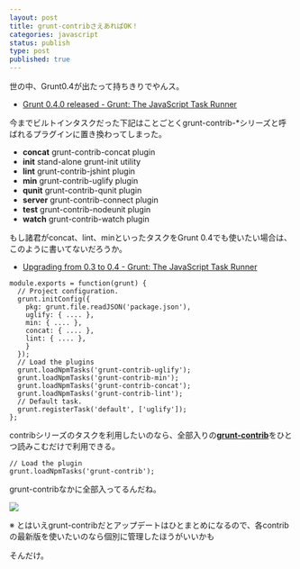 ```yaml
---
layout: post
title: grunt-contribさえあればOK！
categories: javascript
status: publish
type: post
published: true
---
```

世の中、Grunt0.4が出たって持ちきりでやんス。

+ [Grunt 0.4.0 released - Grunt: The JavaScript Task Runner](http://gruntjs.com/blog/2013-02-18-grunt-0.4.0-released)

今までビルトインタスクだった下記はことごとくgrunt-contrib-*シリーズと呼ばれるプラグインに置き換わってしまった。

+ __concat__  grunt-contrib-concat plugin
+ __init__  stand-alone grunt-init utility
+ __lint__  grunt-contrib-jshint plugin
+ __min__  grunt-contrib-uglify plugin
+ __qunit__  grunt-contrib-qunit plugin
+ __server__  grunt-contrib-connect plugin
+ __test__  grunt-contrib-nodeunit plugin
+ __watch__  grunt-contrib-watch plugin

もし諸君がconcat、lint、minといったタスクをGrunt 0.4でも使いたい場合は、このように書いてないだろうか。

+ [Upgrading from 0.3 to 0.4 - Grunt: The JavaScript Task Runner](http://gruntjs.com/upgrading-from-0.3-to-0.4)


```
module.exports = function(grunt) {
  // Project configuration.
  grunt.initConfig({
    pkg: grunt.file.readJSON('package.json'),
    uglify: { .... },
    min: { .... },
    concat: { .... },
    lint: { .... },
    }
  });
  // Load the plugins
  grunt.loadNpmTasks('grunt-contrib-uglify');
  grunt.loadNpmTasks('grunt-contrib-min');
  grunt.loadNpmTasks('grunt-contrib-concat');
  grunt.loadNpmTasks('grunt-contrib-lint');
  // Default task.
  grunt.registerTask('default', ['uglify']);
};
```

contribシリーズのタスクを利用したいのなら、全部入りの<strong><a href="https://github.com/gruntjs/grunt-contrib">grunt-contrib</a></strong>をひとつ読みこむだけで利用できる。

```
// Load the plugin
grunt.loadNpmTasks('grunt-contrib');
```

grunt-contribなかに全部入ってるんだね。

![](/mol/file/2013/03/ss.png)

※ とはいえgrunt-contribだとアップデートはひとまとめになるので、各contribの最新版を使いたいのなら個別に管理したほうがいいかも

そんだけ。